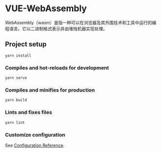 # VUE-WebAssembly

WebAssembly（wasm）是指一种可以在浏览器及其外围技术和工具中运行的编程语言。它以二进制格式表示并由堆栈机器实现处理。

## Project setup

```
yarn install
```

### Compiles and hot-reloads for development

```
yarn serve
```

### Compiles and minifies for production

```
yarn build
```

### Lints and fixes files

```
yarn lint
```

### Customize configuration

See [Configuration Reference](https://cli.vuejs.org/config/).
